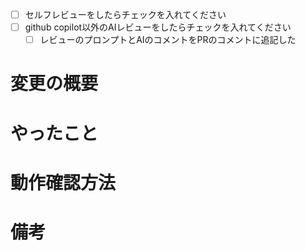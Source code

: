 - [ ] セルフレビューをしたらチェックを入れてください
- [ ] github copilot以外のAIレビューをしたらチェックを入れてください
    - [ ] レビューのプロンプトとAIのコメントをPRのコメントに追記した

# 変更の概要

<!-- やったことを 1 行程度でまとめる (チケットタイトルと被ってても OK) -->

# やったこと

<!-- 個人の趣味で自由に書く -->

# 動作確認方法

<!-- どのように PR 差分の動作を確認したかを書く -->

# 備考

<!-- DB をいじる場合など、影響範囲が大きいときはその旨を書く

この PR についての課題や、議論したいことがあればここに書く -->

